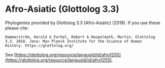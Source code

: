 # Afro-Asiatic (Glottolog 3.3)

Phylogenies provided by Glottolog 3.3 (Afro-Asiatic) (2018). If you use these please cite:

```
Hammarström, Harald & Forkel, Robert & Haspelmath, Martin. Glottolog 3.3. 2018. Jena: Max Planck Institute for the Science of Human History. https://glottolog.org/
```

See  [https://glottolog.org/resource/languoid/id/afro1255](https://glottolog.org/resource/languoid/id/afro1255).

